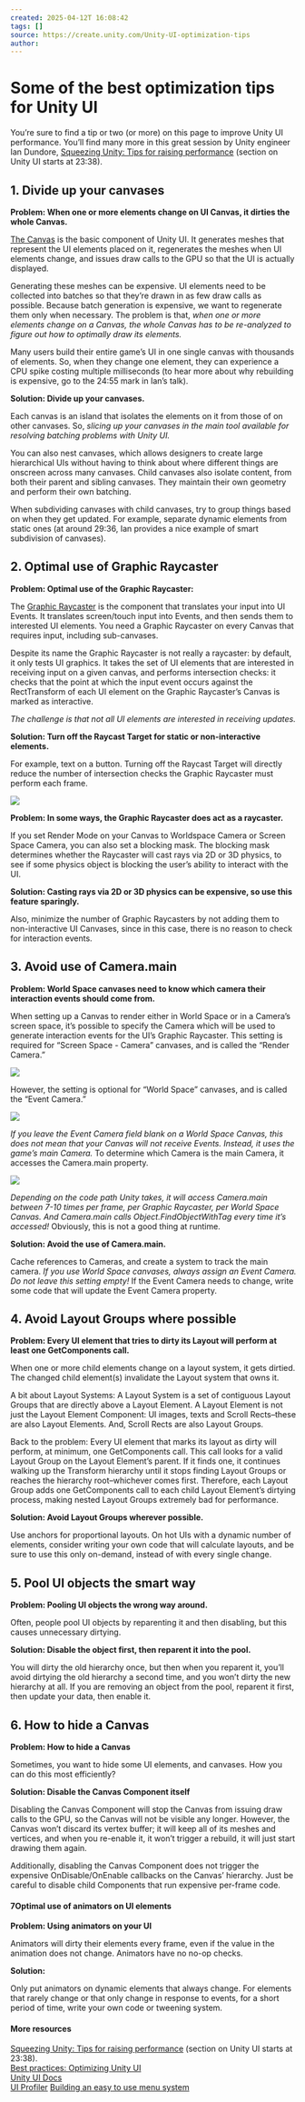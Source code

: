 ```yaml
---
created: 2025-04-12T 16:08:42
tags: []
source: https://create.unity.com/Unity-UI-optimization-tips
author: 
---
```


# Some of the best optimization tips for Unity UI

You’re sure to find a tip or two (or more) on this page to improve Unity UI performance. You’ll find many more in this great session by Unity engineer Ian Dundore, [Squeezing Unity: Tips for raising performance] (section on Unity UI starts at 23:38).

## 1. Divide up your canvases

**Problem: When one or more elements change on UI Canvas, it dirties the whole Canvas.**

[The Canvas] is the basic component of Unity UI. It generates meshes that represent the UI elements placed on it, regenerates the meshes when UI elements change, and issues draw calls to the GPU so that the UI is actually displayed.

Generating these meshes can be expensive. UI elements need to be collected into batches so that they’re drawn in as few draw calls as possible. Because batch generation is expensive, we want to regenerate them only when necessary. The problem is that, _when one or more elements change on a Canvas, the whole Canvas has to be re-analyzed to figure out how to optimally draw its elements._

Many users build their entire game’s UI in one single canvas with thousands of elements. So, when they change one element, they can experience a CPU spike costing multiple milliseconds (to hear more about why rebuilding is expensive, go to the 24:55 mark in Ian’s talk).

**Solution: Divide up your canvases.**

Each canvas is an island that isolates the elements on it from those of on other canvases. So, _slicing up your canvases in the main tool available for resolving batching problems with Unity UI._

You can also nest canvases, which allows designers to create large hierarchical UIs without having to think about where different things are onscreen across many canvases. Child canvases also isolate content, from both their parent and sibling canvases. They maintain their own geometry and perform their own batching.

When subdividing canvases with child canvases, try to group things based on when they get updated. For example, separate dynamic elements from static ones (at around 29:36, Ian provides a nice example of smart subdivision of canvases).

## 2. Optimal use of Graphic Raycaster

**Problem: Optimal use of the Graphic Raycaster:**

The [Graphic Raycaster] is the component that translates your input into UI Events. It translates screen/touch input into Events, and then sends them to interested UI elements. You need a Graphic Raycaster on every Canvas that requires input, including sub-canvases.

Despite its name the Graphic Raycaster is not really a raycaster: by default, it only tests UI graphics. It takes the set of UI elements that are interested in receiving input on a given canvas, and performs intersection checks: it checks that the point at which the input event occurs against the RectTransform of each UI element on the Graphic Raycaster’s Canvas is marked as interactive.

_The challenge is that not all UI elements are interested in receiving updates._

**Solution: Turn off the Raycast Target for static or non-interactive elements.**

For example, text on a button. Turning off the Raycast Target will directly reduce the number of intersection checks the Graphic Raycaster must perform each frame.

![](./../Assets/UI_ImageInspector.png)

**Problem: In some ways, the Graphic Raycaster does act as a raycaster.**

If you set Render Mode on your Canvas to Worldspace Camera or Screen Space Camera, you can also set a blocking mask. The blocking mask determines whether the Raycaster will cast rays via 2D or 3D physics, to see if some physics object is blocking the user’s ability to interact with the UI.

**Solution: Casting rays via 2D or 3D physics can be expensive, so use this feature sparingly.**

Also, minimize the number of Graphic Raycasters by not adding them to non-interactive UI Canvases, since in this case, there is no reason to check for interaction events.

## 3. Avoid use of Camera.main

**Problem: World Space canvases need to know which camera their interaction events should come from.**

When setting up a Canvas to render either in World Space or in a Camera’s screen space, it’s possible to specify the Camera which will be used to generate interaction events for the UI’s Graphic Raycaster. This setting is required for “Screen Space - Camera” canvases, and is called the “Render Camera.”

![](./../Assets/screen_space_camera.png)

However, the setting is optional for “World Space” canvases, and is called the “Event Camera.”

![](./../Assets/world_space_camera_2.png)

_If you leave the Event Camera field blank on a World Space Canvas, this does not mean that your Canvas will not receive Events. Instead, it uses the game’s main Camera._ To determine which Camera is the main Camera, it accesses the Camera.main property.

![](./../Assets/squeeze_Unity24.PNG)

_Depending on the code path Unity takes, it will access Camera.main between 7-10 times per frame, per Graphic Raycaster, per World Space Canvas. And Camera.main calls Object.FindObjectWithTag every time it’s accessed!_ Obviously, this is not a good thing at runtime.

**Solution: Avoid the use of Camera.main.**

Cache references to Cameras, and create a system to track the main camera. _If you use World Space canvases, always assign an Event Camera. Do not leave this setting empty!_ If the Event Camera needs to change, write some code that will update the Event Camera property.

## 4. Avoid Layout Groups where possible

**Problem: Every UI element that tries to dirty its Layout will perform at least one GetComponents call.**

When one or more child elements change on a layout system, it gets dirtied. The changed child element(s) invalidate the Layout system that owns it.

A bit about Layout Systems: A Layout System is a set of contiguous Layout Groups that are directly above a Layout Element. A Layout Element is not just the Layout Element Component: UI images, texts and Scroll Rects–these are also Layout Elements. And, Scroll Rects are also Layout Groups.

Back to the problem: Every UI element that marks its layout as dirty will perform, at minimum, one GetComponents call. This call looks for a valid Layout Group on the Layout Element’s parent. If it finds one, it continues walking up the Transform hierarchy until it stops finding Layout Groups or reaches the hierarchy root–whichever comes first. Therefore, each Layout Group adds one GetComponents call to each child Layout Element’s dirtying process, making nested Layout Groups extremely bad for performance.

**Solution: Avoid Layout Groups wherever possible.**

Use anchors for proportional layouts. On hot UIs with a dynamic number of elements, consider writing your own code that will calculate layouts, and be sure to use this only on-demand, instead of with every single change.

## 5. Pool UI objects the smart way

**Problem: Pooling UI objects the wrong way around.**

Often, people pool UI objects by reparenting it and then disabling, but this causes unnecessary dirtying.

**Solution: Disable the object first, then reparent it into the pool.**

You will dirty the old hierarchy once, but then when you reparent it, you’ll avoid dirtying the old hierarchy a second time, and you won’t dirty the new hierarchy at all. If you are removing an object from the pool, reparent it first, then update your data, then enable it.

## 6. How to hide a Canvas

**Problem: How to hide a Canvas**

Sometimes, you want to hide some UI elements, and canvases. How you can do this most efficiently?

**Solution: Disable the Canvas Component itself**

Disabling the Canvas Component will stop the Canvas from issuing draw calls to the GPU, so the Canvas will not be visible any longer. However, the Canvas won’t discard its vertex buffer; it will keep all of its meshes and vertices, and when you re-enable it, it won’t trigger a rebuild, it will just start drawing them again.

Additionally, disabling the Canvas Component does not trigger the expensive OnDisable/OnEnable callbacks on the Canvas’ hierarchy. Just be careful to disable child Components that run expensive per-frame code.

#### 7Optimal use of animators on UI elements

**Problem: Using animators on your UI**

Animators will dirty their elements every frame, even if the value in the animation does not change. Animators have no no-op checks.

**Solution:**

Only put animators on dynamic elements that always change. For elements that rarely change or that only change in response to events, for a short period of time, write your own code or tweening system.

#### More resources

[Squeezing Unity: Tips for raising performance] (section on Unity UI starts at 23:38).  
[Best practices: Optimizing Unity UI]  
[Unity UI Docs]  
[UI Profiler]
[Building an easy to use menu system]

[Squeezing Unity: Tips for raising performance]: https://www.youtube.com/watch?v=_wxitgdx-UI&list=PLX2vGYjWbI0Rzo8D-vUCFVb_hHGxXWd9j&index=8
[The Canvas]: https://docs.unity3d.com/Packages/com.unity.ugui@2.0/manual/UICanvas.html
[Graphic Raycaster]: https://docs.unity3d.com/Packages/com.unity.ugui@2.0/manual/script-GraphicRaycaster.html
[Best practices: Optimizing Unity UI]: https://learn.unity.com/tutorial/optimizing-unity-ui
[Unity UI Docs]: https://docs.unity3d.com/Packages/com.unity.ugui@2.0/manual/index.html
[UI Profiler]: https://docs.unity3d.com/cn/current/Manual/ProfilerUI.html
[Building an easy to use menu system]: https://www.youtube.com/watch?v=wbmjturGbAQ&list=PLX2vGYjWbI0Rzo8D-vUCFVb_hHGxXWd9j&index=57&t=25s
